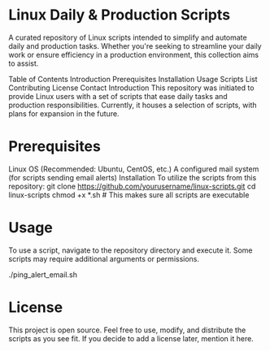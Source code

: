 # Linux Daily & Production Scripts
A curated repository of Linux scripts intended to simplify and automate daily and production tasks. Whether you're seeking to streamline your daily work or ensure efficiency in a production environment, this collection aims to assist.

Table of Contents
Introduction
Prerequisites
Installation
Usage
Scripts List
Contributing
License
Contact
Introduction
This repository was initiated to provide Linux users with a set of scripts that ease daily tasks and production responsibilities. Currently, it houses a selection of scripts, with plans for expansion in the future.

# Prerequisites
Linux OS (Recommended: Ubuntu, CentOS, etc.)
A configured mail system (for scripts sending email alerts)
Installation
To utilize the scripts from this repository:
git clone https://github.com/yourusername/linux-scripts.git
cd linux-scripts
chmod +x *.sh  # This makes sure all scripts are executable
# Usage
To use a script, navigate to the repository directory and execute it. Some scripts may require additional arguments or permissions.

./ping_alert_email.sh
# License
This project is open source. Feel free to use, modify, and distribute the scripts as you see fit. If you decide to add a license later, mention it here.